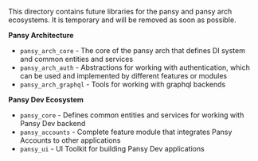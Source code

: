 This directory contains future libraries for the pansy and pansy arch ecosystems.
It is temporary and will be removed as soon as possible.

**Pansy Architecture**

- `pansy_arch_core` - The core of the pansy arch that defines DI system and common entities and services
- `pansy_arch_auth` - Abstractions for working with authentication, which can be used and implemented by different features or modules
- `pansy_arch_graphql` - Tools for working with graphql backends

**Pansy Dev Ecosystem**

- `pansy_core` - Defines common entities and services for working with Pansy Dev backend
- `pansy_accounts` - Complete feature module that integrates Pansy Accounts to other applications
- `pansy_ui` - UI Toolkit for building Pansy Dev applications
